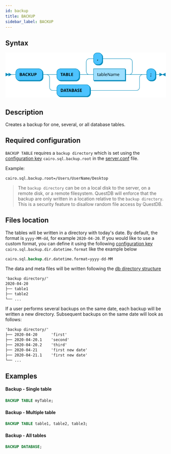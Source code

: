 ```yaml
---
id: backup
title: BACKUP
sidebar_label: BACKUP
---
```



## Syntax
![backup syntax](/static/img/backup.svg)

## Description
Creates a backup for one, several, or all database tables. 

## Required configuration
`BACKUP TABLE` requires a `backup directory` which is set using the [configuration key](serverConf.md) `cairo.sql.backup.root` in the [server.conf](rootDirectoryStructure.md#serverconf) file.

Example:
```shell script
cairo.sql.backup.root=/Users/UserName/Desktop
```

> The `backup directory` can be on a local disk to the server, on a remote disk, or a remote filesystem. QuestDB will 
>enforce that the backup are only written in a location relative to the `backup directory`. This is a security feature to disallow 
>random file access by QuestDB.

## Files location
The tables will be written in a directory with today's date. By default, the format is `yyyy-MM-dd`, for example `2020-04-20`. 
If you would like to use a custom format, you can define it using the following [configuration key](serverConf.md) `cairo.sql.backup.dir.datetime.format` like the example below
```sql
cairo.sql.backup.dir.datetime.format=yyyy-dd-MM
```
The data and meta files will be written following the 
[db directory structure](rootDirectoryStructure.md#db)
```filestructure
'backup directory/'
2020-04-20
├── table1 
├── table2  
└── ... 
```

If a user performs several backups on the same date, each backup will be written a new directory. Subsequent backups on the same date 
will look as follows:
```filestructure
'backup directory/'
├── 2020-04-20      'first'
├── 2020-04-20.1    'second'
├── 2020-04-20.2    'third'
├── 2020-04-21      'first new date'
├── 2020-04-21.1    'first new date'
└── ... 
```

## Examples

#### Backup - Single table
```sql
BACKUP TABLE myTable;
```

#### Backup - Multiple table
```sql
BACKUP TABLE table1, table2, table3;
```

#### Backup - All tables
```sql
BACKUP DATABASE;
```